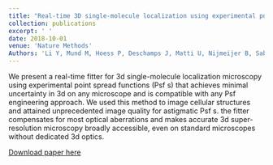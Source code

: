 ```yaml
---
title: "Real-time 3D single-molecule localization using experimental point spread functions"
collection: publications
excerpt: ' '
date: 2018-10-01
venue: 'Nature Methods'
Authors: 'Li Y, Mund M, Hoess P, Deschamps J, Matti U, Nijmeijer B, Sabinina V, Ellenberg J, Schoen I, Ries J (2018). &quot;Real-time 3D single-molecule localization using experimental point spread functions &quot; <i>Nature Methods</i>. 15(5).'
---
```

We present a real-time fitter for 3d single-molecule localization microscopy using experimental point spread functions (Psf  s) that achieves minimal uncertainty in 3d on any microscope and is compatible with any Psf   engineering approach. We used this method to image cellular structures and attained unprecedented image quality for astigmatic Psf  s.   the fitter compensates for most optical aberrations and makes accurate 3d super-resolution microscopy broadly accessible, even on standard microscopes without dedicated 3d optics.

[Download paper here](http://zjuwfy.github.io/files/paper6.pdf)
